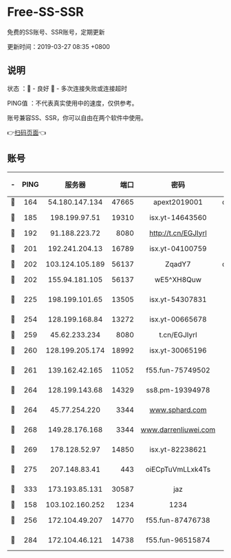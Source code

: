 # Free-SS-SSR

免费的SS账号、SSR账号，定期更新

更新时间：2019-03-27 08:35 +0800

## 说明

状态     ：🙂 - 良好 🙁 - 多次连接失败或连接超时

PING值   ：不代表真实使用中的速度，仅供参考。

账号兼容SS、SSR，你可以自由在两个软件中使用。

👉[扫码页面](https://liesauer.github.io/Free-SS-SSR/)👈

## 账号

|-|PING|服务器|端口|密码|加密方式|区域|
|:----:|:----:|:-----:|-----:|:----:|:----:|:----:|
|🙂|164|54.180.147.134|47665|apext2019001|chacha20|KR|
|🙂|185|198.199.97.51|19310|isx.yt-14643560|aes-256-cfb|US|
|🙂|192|91.188.223.72|8080|http://t.cn/EGJIyrl|rc4-md5|RU|
|🙂|201|192.241.204.13|16789|isx.yt-04100759|aes-256-cfb|US|
|🙂|202|103.124.105.189|56137|ZqadY7|chacha20|US|
|🙂|202|155.94.181.105|56137|wE5^XH8Quw|aes-256-cfb|US|
|🙂|225|198.199.101.65|13505|isx.yt-54307831|aes-256-cfb|US|
|🙂|254|128.199.168.84|13272|isx.yt-00665678|aes-256-cfb|SG|
|🙂|259|45.62.233.234|8080|t.cn/EGJIyrl|rc4-md5|CA|
|🙂|260|128.199.205.174|18992|isx.yt-30065196|aes-256-cfb|SG|
|🙂|261|139.162.42.165|11052|f55.fun-75749502|aes-256-cfb|SG|
|🙂|264|128.199.143.68|14329|ss8.pm-19394978|aes-256-cfb|SG|
|🙂|264|45.77.254.220|3344|www.sphard.com|aes-256-cfb|SG|
|🙂|268|149.28.176.168|3344|www.darrenliuwei.com|aes-256-cfb|AU|
|🙂|269|178.128.52.97|14850|isx.yt-82238621|aes-256-cfb|SG|
|🙂|275|207.148.83.41|443|oiECpTuVmLLxk4Ts|aes-256-cfb|AU|
|🙂|333|173.193.85.131|30587|jaz|aes-256-cfb|US|
|🙂|158|103.102.160.252|1234|1234|rc4-md5|JP|
|🙂|256|172.104.49.207|14770|f55.fun-87476738|aes-256-cfb|SG|
|🙂|284|172.104.46.121|14738|f55.fun-96515874|aes-256-cfb|SG|
